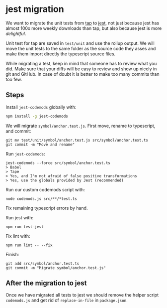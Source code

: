 # jest migration

We want to migrate the unit tests from [tap](https://www.npmjs.com/package/tap) to [jest](https://www.npmjs.com/package/jest), not just because jest has almost 100x more weekly downloads than tap, but also because jest is more _delightful_.

Unit test for tap are saved in `test/unit` and use the rollup output. We will move the unit tests to the same folder as the source code they asses and make them import directly the typescript source files.

While migrating a test, keep in mind that someone has to review what you did. Make sure that your diffs will be easy to review and show up nicely in git and GitHub. In case of doubt it is better to make too many commits than too few.

## Steps

Install `jest-codemods` globally with:

```bash
npm install -g jest-codemods
```

We will migrate `symbol/anchor.test.js`. First move, rename to typescript, and commit:

```
git mv test/unit/symbol/anchor.test.js src/symbol/anchor.test.ts
git commit -m "Move and rename"
```


Run `jest-codemods`:

```
jest-codemods --force src/symbol/anchor.test.ts
> Babel
> Tape
> Yes, and I'm not afraid of false positive transformations
> Yes, use the globals provided by Jest (recommended)
```

Run our custom codemods script with:

```
node codemods.js src/**/*test.ts
```

Fix remaining typescript errors by hand.

Run jest with:

```
npm run test-jest
```

Fix lint with:

```
npm run lint -- --fix
```

Finish:

```
git add src/symbol/anchor.test.ts
git commit -m "Migrate symbol/anchor.test.js"
```

## After the migration to jest

Once we have migrated all tests to jest we should remove the helper script `codemods.js` and get rid of `replace-in-file` in `package.json`.
